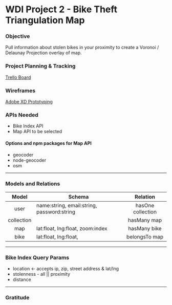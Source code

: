 # WDI Project 2 - Bike Theft Triangulation Map

### Objective 
Pull information about stolen bikes in your proximity to create a  Voronoi / Delaunay Projection overlay of map.

### Project Planning & Tracking
[Trello Board](https://trello.com/b/2pBLoWCO/wdi-project-2)

### Wireframes
[Adobe XD Prototyping](https://xd.adobe.com/view/62c33da6-84f4-41d5-5e6e-0b4706678d63-14f2/)

### APIs Needed
- Bike Index API
- Map API to be selected 

#### Options and npm packages for Map API
- geocoder
- node-geocoder
- osm
___
### Models and Relations
Model | Schema | Relation
:------:|-----------|:----------:
user | name:string, email:string, password:string | hasOne collection
collection | | hasMany map
map| lat:float, lng:float, zoom:index | hasMany bike
bike| lat:float, lng:float, | belongsTo map

___
### Bike Index Query Params
- location <- accepts ip, zip, street address & lat/lng
- stolenness - all || proximity
- distance 

___
### Gratitude






